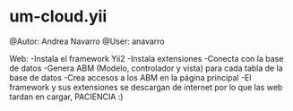 # um-cloud.yii
@Autor: Andrea Navarro
@User: anavarro

Web:
-Instala el framework Yii2
-Instala extensiones
-Conecta con la base de datos
-Genera ABM (Modelo, controlador y vista) para cada tabla de la base de datos
-Crea accesos a los ABM en la página principal
-El framework y sus extensiones se descargan de internet por lo que las web tardan en cargar, PACIENCIA :)
